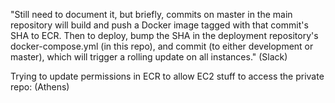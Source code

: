 "Still need to document it, but briefly, commits on master in the main repository will build and push a Docker image tagged with that commit's SHA to ECR. Then to deploy, bump the SHA in the deployment repository's docker-compose.yml (in this repo), and commit (to either development or master), which will trigger a rolling update on all instances." (Slack)

Trying to update permissions in ECR to allow EC2 stuff to access the private repo: (Athens)